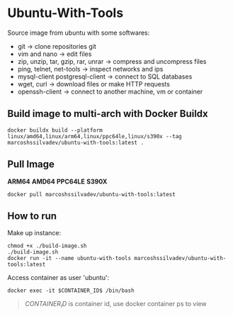 # Ubuntu-With-Tools

Source image from ubuntu with some softwares:

- git -> clone repositories git
- vim and nano -> edit files
- zip, unzip, tar, gzip, rar, unrar -> compress and uncompress files
- ping, telnet, net-tools -> inspect networks and ips
- mysql-client postgresql-client -> connect to SQL databases
- wget, curl -> download files or make HTTP requests
- openssh-client -> connect to another machine, vm or container

## Build image to multi-arch with Docker Buildx
```
docker buildx build --platform linux/amd64,linux/arm64,linux/ppc64le,linux/s390x --tag marcoshssilvadev/ubuntu-with-tools:latest .
```

## Pull Image

**ARM64**
**AMD64**
**PPC64LE**
**S390X**
```
docker pull marcoshssilvadev/ubuntu-with-tools:latest
```

## How to run

Make up instance:
```
chmod +x ./build-image.sh
./build-image.sh
docker run -it --name ubuntu-with-tools marcoshssilvadev/ubuntu-with-tools:latest

```

Access container as user 'ubuntu':
```
docker exec -it $CONTAINER_ID$ /bin/bash
```
> $CONTAINER_ID$ is container id, use docker container ps to view
